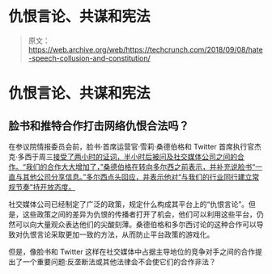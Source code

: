 # 仇恨言论、共谋和宪法 

> 原文：<https://web.archive.org/web/https://techcrunch.com/2018/09/08/hate-speech-collusion-and-constitution/>

# 仇恨言论、共谋和宪法

## 脸书和推特合作打击网络仇恨合法吗？

在参议院情报委员会前，脸书·首席运营官·雪莉·桑德伯格和 Twitter 首席执行官杰克·多西于周三[接受了两小时的证词，半小时后被问及社交媒体公司之间的合作。“我们的合作大大增加了，”桑德伯格在转向多尔西之前表示，并补充说脸书“一直与其他公司分享信息。”多尔西点头回应，并表示他对“与我们的行业同行建立常规节奏”持开放态度。](https://web.archive.org/web/20221025222549/https://www.c-span.org/video/?450990-1/foreign-influence-social-media)

社交媒体公司已经制定了广泛的政策，规定什么构成其平台上的“仇恨言论”。但是，这些政策之间的差异为仇恨的传播者打开了机会，他们可以利用这些平台，仍然可以向大量观众表达他们的尖酸刻薄。桑德伯格和多尔西讨论的这种合作可以导致对仇恨言论采取更加一致的方法，从而防止平台政策的游戏化。

但是，像脸书和 Twitter 这样在社交媒体中占据主导地位的竞争对手之间的合作提出了一个重要问题:反垄断法或其他法律会不会使它们的合作非法？